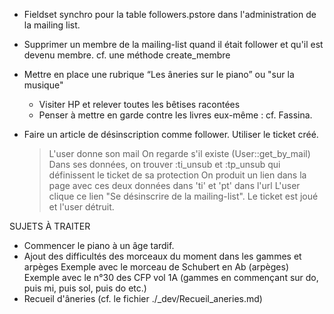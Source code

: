 * Fieldset synchro pour la table followers.pstore dans l'administration de la mailing list.

* Supprimer un membre de la mailing-list quand il était follower et qu'il
  est devenu membre.
  cf. une méthode create_membre
  
* Mettre en place une rubrique “Les âneries sur le piano” ou "sur la musique"
  - Visiter HP et relever toutes les bêtises racontées
  - Penser à mettre en garde contre les livres eux-même : cf. Fassina.

* Faire un article de désinscription comme follower. Utiliser le ticket créé.
  > L'user donne son mail
  > On regarde s'il existe (User::get_by_mail)
  > Dans ses données, on trouver :ti_unsub et :tp_unsub qui définissent le ticket de sa protection
  > On produit un lien dans la page avec ces deux données dans 'ti' et 'pt' dans l'url
  > L'user clique ce lien "Se désinscrire de la mailing-list". Le ticket est joué et l'user détruit.
  
SUJETS À TRAITER
  * Commencer le piano à un âge tardif.
  * Ajout des difficultés des morceaux du moment dans les gammes et arpèges
    Exemple avec le morceau de Schubert en Ab (arpèges)
    Exemple avec le n°30 des CFP vol 1A (gammes en commençant sur do, puis mi, puis sol, puis do etc.)
  * Recueil d'âneries (cf. le fichier ./_dev/Recueil_aneries.md)